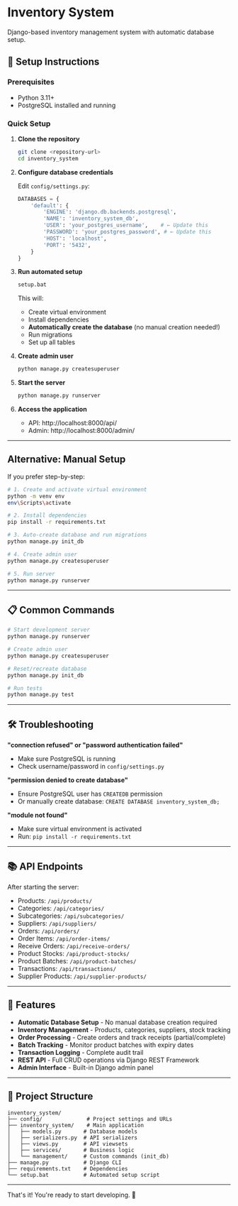 # Inventory System

Django-based inventory management system with automatic database setup.

## 🚀 Setup Instructions

### Prerequisites

- Python 3.11+
- PostgreSQL installed and running

### Quick Setup

1. **Clone the repository**

   ```bash
   git clone <repository-url>
   cd inventory_system
   ```

2. **Configure database credentials**

   Edit `config/settings.py`:

   ```python
   DATABASES = {
       'default': {
           'ENGINE': 'django.db.backends.postgresql',
           'NAME': 'inventory_system_db',
           'USER': 'your_postgres_username',    # ← Update this
           'PASSWORD': 'your_postgres_password', # ← Update this
           'HOST': 'localhost',
           'PORT': '5432',
       }
   }
   ```

3. **Run automated setup**

   ```bash
   setup.bat
   ```

   This will:

   - Create virtual environment
   - Install dependencies
   - **Automatically create the database** (no manual creation needed!)
   - Run migrations
   - Set up all tables

4. **Create admin user**

   ```bash
   python manage.py createsuperuser
   ```

5. **Start the server**

   ```bash
   python manage.py runserver
   ```

6. **Access the application**
   - API: http://localhost:8000/api/
   - Admin: http://localhost:8000/admin/

---

## Alternative: Manual Setup

If you prefer step-by-step:

```bash
# 1. Create and activate virtual environment
python -m venv env
env\Scripts\activate

# 2. Install dependencies
pip install -r requirements.txt

# 3. Auto-create database and run migrations
python manage.py init_db

# 4. Create admin user
python manage.py createsuperuser

# 5. Run server
python manage.py runserver
```

---

## 📋 Common Commands

```bash
# Start development server
python manage.py runserver

# Create admin user
python manage.py createsuperuser

# Reset/recreate database
python manage.py init_db

# Run tests
python manage.py test
```

---

## 🛠️ Troubleshooting

**"connection refused" or "password authentication failed"**

- Make sure PostgreSQL is running
- Check username/password in `config/settings.py`

**"permission denied to create database"**

- Ensure PostgreSQL user has `CREATEDB` permission
- Or manually create database: `CREATE DATABASE inventory_system_db;`

**"module not found"**

- Make sure virtual environment is activated
- Run: `pip install -r requirements.txt`

---

## 📚 API Endpoints

After starting the server:

- Products: `/api/products/`
- Categories: `/api/categories/`
- Subcategories: `/api/subcategories/`
- Suppliers: `/api/suppliers/`
- Orders: `/api/orders/`
- Order Items: `/api/order-items/`
- Receive Orders: `/api/receive-orders/`
- Product Stocks: `/api/product-stocks/`
- Product Batches: `/api/product-batches/`
- Transactions: `/api/transactions/`
- Supplier Products: `/api/supplier-products/`

---

## 🎯 Features

- **Automatic Database Setup** - No manual database creation required
- **Inventory Management** - Products, categories, suppliers, stock tracking
- **Order Processing** - Create orders and track receipts (partial/complete)
- **Batch Tracking** - Monitor product batches with expiry dates
- **Transaction Logging** - Complete audit trail
- **REST API** - Full CRUD operations via Django REST Framework
- **Admin Interface** - Built-in Django admin panel

---

## 📁 Project Structure

```
inventory_system/
├── config/              # Project settings and URLs
├── inventory_system/    # Main application
│   ├── models.py       # Database models
│   ├── serializers.py  # API serializers
│   ├── views.py        # API viewsets
│   ├── services/       # Business logic
│   └── management/     # Custom commands (init_db)
├── manage.py           # Django CLI
├── requirements.txt    # Dependencies
└── setup.bat           # Automated setup script
```

---

That's it! You're ready to start developing. 🚀
